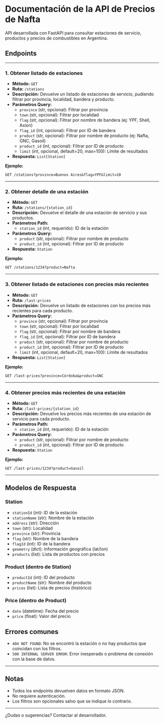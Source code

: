 # Documentación de la API de Precios de Nafta

API desarrollada con FastAPI para consultar estaciones de servicio, productos y precios de combustibles en Argentina.

## Endpoints

---

### 1. Obtener listado de estaciones

- **Método:** `GET`
- **Ruta:** `/stations`
- **Descripción:** Devuelve un listado de estaciones de servicio, pudiendo filtrar por provincia, localidad, bandera y producto.
- **Parámetros Query:**
  - `province` (str, opcional): Filtrar por provincia
  - `town` (str, opcional): Filtrar por localidad
  - `flag` (str, opcional): Filtrar por nombre de bandera (ej: YPF, Shell, Axion)
  - `flag_id` (int, opcional): Filtrar por ID de bandera
  - `product` (str, opcional): Filtrar por nombre de producto (ej: Nafta, GNC, Gasoil)
  - `product_id` (int, opcional): Filtrar por ID de producto
  - `limit` (int, opcional, default=20, max=100): Límite de resultados
- **Respuesta:** `List[Station]`

**Ejemplo:**
```http
GET /stations?province=Buenos Aires&flag=YPF&limit=10
```

---

### 2. Obtener detalle de una estación

- **Método:** `GET`
- **Ruta:** `/stations/{station_id}`
- **Descripción:** Devuelve el detalle de una estación de servicio y sus productos.
- **Parámetros Path:**
  - `station_id` (int, requerido): ID de la estación
- **Parámetros Query:**
  - `product` (str, opcional): Filtrar por nombre de producto
  - `product_id` (int, opcional): Filtrar por ID de producto
- **Respuesta:** `Station`

**Ejemplo:**
```http
GET /stations/1234?product=Nafta
```

---

### 3. Obtener listado de estaciones con precios más recientes

- **Método:** `GET`
- **Ruta:** `/last-prices`
- **Descripción:** Devuelve un listado de estaciones con los precios más recientes para cada producto.
- **Parámetros Query:**
  - `province` (str, opcional): Filtrar por provincia
  - `town` (str, opcional): Filtrar por localidad
  - `flag` (str, opcional): Filtrar por nombre de bandera
  - `flag_id` (int, opcional): Filtrar por ID de bandera
  - `product` (str, opcional): Filtrar por nombre de producto
  - `product_id` (int, opcional): Filtrar por ID de producto
  - `limit` (int, opcional, default=20, max=100): Límite de resultados
- **Respuesta:** `List[Station]`

**Ejemplo:**
```http
GET /last-prices?province=Córdoba&product=GNC
```

---

### 4. Obtener precios más recientes de una estación

- **Método:** `GET`
- **Ruta:** `/last-prices/{station_id}`
- **Descripción:** Devuelve los precios más recientes de una estación de servicio para cada producto.
- **Parámetros Path:**
  - `station_id` (int, requerido): ID de la estación
- **Parámetros Query:**
  - `product` (str, opcional): Filtrar por nombre de producto
  - `product_id` (int, opcional): Filtrar por ID de producto
- **Respuesta:** `Station`

**Ejemplo:**
```http
GET /last-prices/1234?product=Gasoil
```

---

## Modelos de Respuesta

### Station
- `stationId` (int): ID de la estación
- `stationName` (str): Nombre de la estación
- `address` (str): Dirección
- `town` (str): Localidad
- `province` (str): Provincia
- `flag` (str): Nombre de la bandera
- `flagId` (int): ID de la bandera
- `geometry` (dict): Información geográfica (lat/lon)
- `products` (list): Lista de productos con precios

### Product (dentro de Station)
- `productId` (int): ID del producto
- `productName` (str): Nombre del producto
- `prices` (list): Lista de precios (histórico)

### Price (dentro de Product)
- `date` (datetime): Fecha del precio
- `price` (float): Valor del precio

## Errores comunes
- `404 NOT FOUND`: No se encontró la estación o no hay productos que coincidan con los filtros.
- `500 INTERNAL SERVER ERROR`: Error inesperado o problema de conexión con la base de datos.

---

## Notas
- Todos los endpoints devuelven datos en formato JSON.
- No requiere autenticación.
- Los filtros son opcionales salvo que se indique lo contrario.

---

¿Dudas o sugerencias? Contactar al desarrollador.
